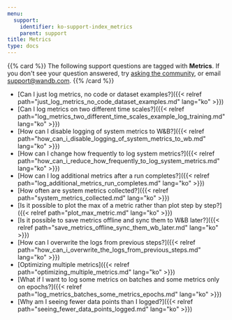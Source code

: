 ```yaml
---
menu:
  support:
    identifier: ko-support-index_metrics
    parent: support
title: Metrics
type: docs
---
```


{{% card %}}
The following support questions are tagged with <b>Metrics</b>. If you don't see 
your question answered, try [asking the community](https://community.wandb.ai/), 
or email [support@wandb.com](mailto:support@wandb.com).
{{% /card %}}

- [Can I just log metrics, no code or dataset examples?]({{< relref path="just_log_metrics_no_code_dataset_examples.md" lang="ko" >}})
- [Can I log metrics on two different time scales?]({{< relref path="log_metrics_two_different_time_scales_example_log_training.md" lang="ko" >}})
- [How can I disable logging of system metrics to W&B?]({{< relref path="how_can_i_disable_logging_of_system_metrics_to_wb.md" lang="ko" >}})
- [How can I change how frequently to log system metrics?]({{< relref path="how_can_i_reduce_how_frequently_to_log_system_metrics.md" lang="ko" >}})
- [How can I log additional metrics after a run completes?]({{< relref path="log_additional_metrics_run_completes.md" lang="ko" >}})
- [How often are system metrics collected?]({{< relref path="system_metrics_collected.md" lang="ko" >}})
- [Is it possible to plot the max of a metric rather than plot step by step?]({{< relref path="plot_max_metric.md" lang="ko" >}})
- [Is it possible to save metrics offline and sync them to W&B later?]({{< relref path="save_metrics_offline_sync_them_wb_later.md" lang="ko" >}})
- [How can I overwrite the logs from previous steps?]({{< relref path="how_can_i_overwrite_the_logs_from_previous_steps.md" lang="ko" >}})
- [Optimizing multiple metrics]({{< relref path="optimizing_multiple_metrics.md" lang="ko" >}})
- [What if I want to log some metrics on batches and some metrics only on epochs?]({{< relref path="log_metrics_batches_some_metrics_epochs.md" lang="ko" >}})
- [Why am I seeing fewer data points than I logged?]({{< relref path="seeing_fewer_data_points_logged.md" lang="ko" >}})
